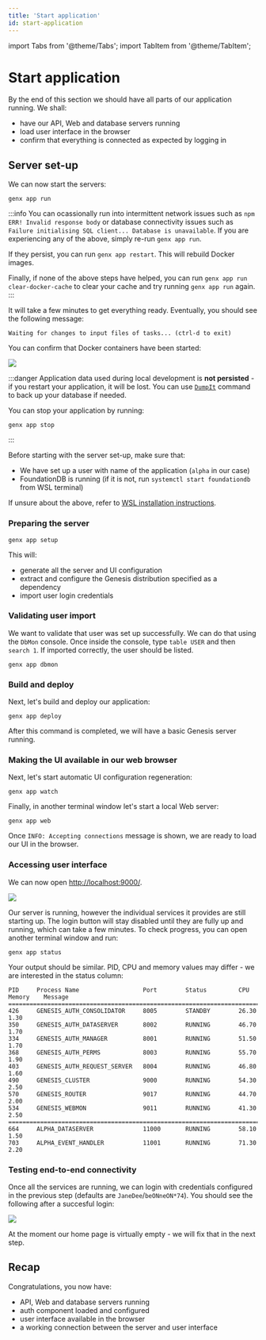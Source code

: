 ```yaml
---
title: 'Start application'
id: start-application
---
```


import Tabs from '@theme/Tabs';
import TabItem from '@theme/TabItem';

# Start application

By the end of this section we should have all parts of our application running. We shall:

- have our API, Web and database servers running
- load user interface in the browser
- confirm that everything is connected as expected by logging in

## Server set-up

<Tabs>
  <TabItem value="docker" label="Docker" default>

We can now start the servers:

```shell
genx app run
```

:::info
You can ocassionally run into intermittent network issues such as `npm ERR! Invalid response body` or database connectivity issues such as `Failure initialising SQL client... Database is unavailable`. If you are experiencing any of the above, simply re-run `genx app run`.

If they persist, you can run `genx app restart`. This will rebuild Docker images.

Finally, if none of the above steps have helped, you can run `genx app run clear-docker-cache` to clear your cache and try running `genx app run` again.
:::

It will take a few minutes to get everything ready. Eventually, you should see the following message:

```shell
Waiting for changes to input files of tasks... (ctrl-d to exit)
```

You can confirm that Docker containers have been started:

![](/img/gpl-docker.png)

:::danger
Application data used during local development is **not persisted** - if you restart your application, it will be lost. You can use [`DumpIt`](https://docs.genesis.global/secure/operations/commands/server-commands/#dumpit-script) command to back up your database if needed.

You can stop your application by running:
```shell
genx app stop
```
:::

  </TabItem>
  <TabItem value="wsl" label="WSL">

Before starting with the server set-up, make sure that:

- We have set up a user with name of the application (`alpha` in our case)
- FoundationDB is running (if it is not, run `systemctl start foundationdb` from WSL terminal)

If unsure about the above, refer to [WSL installation instructions](../../../getting-started/prerequisites/installing-wsl/).

### Preparing the server

```shell
genx app setup
```

This will:

* generate all the server and UI configuration
* extract and configure the Genesis distribution specified as a dependency
* import user login credentials

### Validating user import

We want to validate that user was set up successfully. We can do that using the `DbMon` console. Once inside the console, type `table USER` and then `search 1`. If imported correctly, the user should be listed.

```shell
genx app dbmon
```

### Build and deploy

Next, let's build and deploy our application:

```shell
genx app deploy
```

After this command is completed, we will have a basic Genesis server running.


### Making the UI available in our web browser

Next, let's start automatic UI configuration regeneration:

```shell
genx app watch
```

Finally, in another terminal window let's start a local Web server:

```shell
genx app web
```

Once `INFO: Accepting connections` message is shown, we are ready to load our UI in the browser.

  </TabItem>
</Tabs>

### Accessing user interface

We can now open <a href="http://localhost:9000/" target="_blank">http://localhost:9000/</a>.

![](/img/gpl-seed-login.png)

Our server is running, however the individual services it provides are still starting up. The login button will stay disabled until they are fully up and running, which can take a few minutes. To check progress, you can open another terminal window and run:

```shell
genx app status
```

Your output should be similar. PID, CPU and memory values may differ - we are interested in the status column:

```shell
PID     Process Name                  Port        Status         CPU       Memory    Message
===============================================================================================
426     GENESIS_AUTH_CONSOLIDATOR     8005        STANDBY        26.30     1.30
350     GENESIS_AUTH_DATASERVER       8002        RUNNING        46.70     1.70
334     GENESIS_AUTH_MANAGER          8001        RUNNING        51.50     1.70
368     GENESIS_AUTH_PERMS            8003        RUNNING        55.70     1.90
403     GENESIS_AUTH_REQUEST_SERVER   8004        RUNNING        46.80     1.60
490     GENESIS_CLUSTER               9000        RUNNING        54.30     2.50
570     GENESIS_ROUTER                9017        RUNNING        44.70     2.00
534     GENESIS_WEBMON                9011        RUNNING        41.30     2.50
===============================================================================================
664     ALPHA_DATASERVER              11000       RUNNING        58.10     1.50
703     ALPHA_EVENT_HANDLER           11001       RUNNING        71.30     2.20
```

### Testing end-to-end connectivity

Once all the services are running, we can login with credentials configured in the previous step (defaults are `JaneDee`/`beONneON*74`). You should see the following after a succesful login:

![](/img/gpl-seed-start.png)

At the moment our home page is virtually empty - we will fix that in the next step.

## Recap

Congratulations, you now have:

- API, Web and database servers running
- auth component loaded and configured
- user interface available in the browser
- a working connection between the server and user interface
